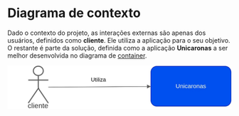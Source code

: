 # Diagrama de contexto

Dado o contexto do projeto, as interações externas são apenas dos usuários, definidos como **cliente**. Ele utiliza a aplicação para o seu objetivo. O restante é parte da solução, definida como a aplicação **Unicaronas** a ser melhor desenvolvida no diagrama de [container](container.md).

![Diagrama de contexto](Diagrams/context.jpeg)
